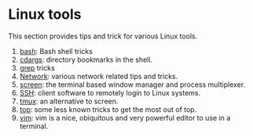 # Linux tools

This section provides tips and trick for various Linux tools.

  1. [bash](Bash/README.md): Bash shell tricks
  1. [cdargs](Cdargs/README.md): directory bookmarks in the shell.
  1. [grep](Grep/README.md) tricks
  1. [Network](Network/README.md): various network related tips and tricks.
  1. [screen](Screen/README.md): the terminal based window manager and
     process multiplexer.
  1. [SSH](Ssh/README.md): client software to remotely login to Linux
     systems.
  1. [tmux](Tmux/README.md): an alternative to screen.
  1. [top](Top/README.md): some less known tricks to get the most out
     of top.
  1. [vim](Vim/README.md): vim is a nice, obiquitous and very powerful
     editor to use in a terminal.
